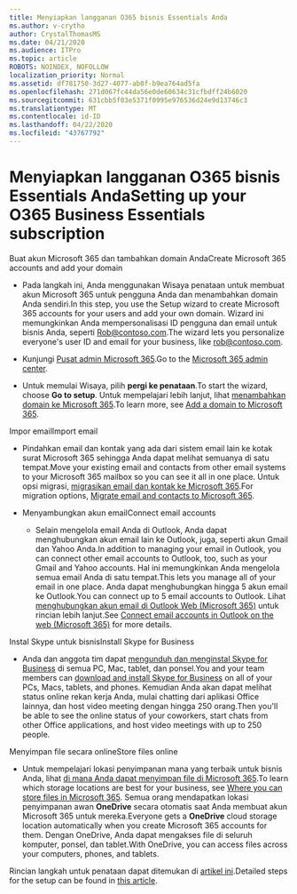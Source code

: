 ```yaml
---
title: Menyiapkan langganan O365 bisnis Essentials Anda
ms.author: v-crytho
author: CrystalThomasMS
ms.date: 04/21/2020
ms.audience: ITPro
ms.topic: article
ROBOTS: NOINDEX, NOFOLLOW
localization_priority: Normal
ms.assetid: df781750-3d27-4077-ab0f-b9ea764ad5fa
ms.openlocfilehash: 271d067fc44da56e0de60634c31cfbdff24b6020
ms.sourcegitcommit: 631cbb5f03e5371f0995e976536d24e9d13746c3
ms.translationtype: MT
ms.contentlocale: id-ID
ms.lasthandoff: 04/22/2020
ms.locfileid: "43767792"
---
```

# <a name="setting-up-your-o365-business-essentials-subscription"></a><span data-ttu-id="77b12-102">Menyiapkan langganan O365 bisnis Essentials Anda</span><span class="sxs-lookup"><span data-stu-id="77b12-102">Setting up your O365 Business Essentials subscription</span></span>

<span data-ttu-id="77b12-103">Buat akun Microsoft 365 dan tambahkan domain Anda</span><span class="sxs-lookup"><span data-stu-id="77b12-103">Create Microsoft 365 accounts and add your domain</span></span>
  
- <span data-ttu-id="77b12-104">Pada langkah ini, Anda menggunakan Wisaya penataan untuk membuat akun Microsoft 365 untuk pengguna Anda dan menambahkan domain Anda sendiri.</span><span class="sxs-lookup"><span data-stu-id="77b12-104">In this step, you use the Setup wizard to create Microsoft 365 accounts for your users and add your own domain.</span></span> <span data-ttu-id="77b12-105">Wizard ini memungkinkan Anda mempersonalisasi ID pengguna dan email untuk bisnis Anda, seperti [Rob@contoso.com](mailto:rob@contoso.com).</span><span class="sxs-lookup"><span data-stu-id="77b12-105">The wizard lets you personalize everyone's user ID and email for your business, like [rob@contoso.com](mailto:rob@contoso.com).</span></span>
    
- <span data-ttu-id="77b12-106">Kunjungi [Pusat admin Microsoft 365](https://login.partner.microsoftonline.cn/).</span><span class="sxs-lookup"><span data-stu-id="77b12-106">Go to the [Microsoft 365 admin center](https://login.partner.microsoftonline.cn/).</span></span>
    
- <span data-ttu-id="77b12-107">Untuk memulai Wisaya, pilih **pergi ke penataan**.</span><span class="sxs-lookup"><span data-stu-id="77b12-107">To start the wizard, choose **Go to setup**.</span></span> <span data-ttu-id="77b12-108">Untuk mempelajari lebih lanjut, lihat [menambahkan domain ke Microsoft 365](https://docs.microsoft.com/office365/admin/setup/add-domain).</span><span class="sxs-lookup"><span data-stu-id="77b12-108">To learn more, see [Add a domain to Microsoft 365](https://docs.microsoft.com/office365/admin/setup/add-domain).</span></span>
    
<span data-ttu-id="77b12-109">Impor email</span><span class="sxs-lookup"><span data-stu-id="77b12-109">Import email</span></span>
  
- <span data-ttu-id="77b12-110">Pindahkan email dan kontak yang ada dari sistem email lain ke kotak surat Microsoft 365 sehingga Anda dapat melihat semuanya di satu tempat.</span><span class="sxs-lookup"><span data-stu-id="77b12-110">Move your existing email and contacts from other email systems to your Microsoft 365 mailbox so you can see it all in one place.</span></span> <span data-ttu-id="77b12-111">Untuk opsi migrasi, [migrasikan email dan kontak ke Microsoft 365](https://docs.microsoft.com/office365/admin/setup/migrate-email-and-contacts-admin).</span><span class="sxs-lookup"><span data-stu-id="77b12-111">For migration options, [Migrate email and contacts to Microsoft 365](https://docs.microsoft.com/office365/admin/setup/migrate-email-and-contacts-admin).</span></span>
    
- <span data-ttu-id="77b12-112">Menyambungkan akun email</span><span class="sxs-lookup"><span data-stu-id="77b12-112">Connect email accounts</span></span>
    
  - <span data-ttu-id="77b12-113">Selain mengelola email Anda di Outlook, Anda dapat menghubungkan akun email lain ke Outlook, juga, seperti akun Gmail dan Yahoo Anda.</span><span class="sxs-lookup"><span data-stu-id="77b12-113">In addition to managing your email in Outlook, you can connect other email accounts to Outlook, too, such as your Gmail and Yahoo accounts.</span></span> <span data-ttu-id="77b12-114">Hal ini memungkinkan Anda mengelola semua email Anda di satu tempat.</span><span class="sxs-lookup"><span data-stu-id="77b12-114">This lets you manage all of your email in one place.</span></span> <span data-ttu-id="77b12-115">Anda dapat menghubungkan hingga 5 akun email ke Outlook.</span><span class="sxs-lookup"><span data-stu-id="77b12-115">You can connect up to 5 email accounts to Outlook.</span></span> <span data-ttu-id="77b12-116">Lihat [menghubungkan akun email di Outlook Web (Microsoft 365)](https://support.office.com/Article/Connect-email-accounts-in-Outlook-on-the-web-Office-365-d7012ff0-924f-4f78-8aca-c3912d886c4d) untuk rincian lebih lanjut.</span><span class="sxs-lookup"><span data-stu-id="77b12-116">See [Connect email accounts in Outlook on the web (Microsoft 365)](https://support.office.com/Article/Connect-email-accounts-in-Outlook-on-the-web-Office-365-d7012ff0-924f-4f78-8aca-c3912d886c4d) for more details.</span></span> 
    
<span data-ttu-id="77b12-117">Instal Skype untuk bisnis</span><span class="sxs-lookup"><span data-stu-id="77b12-117">Install Skype for Business</span></span>
  
- <span data-ttu-id="77b12-118">Anda dan anggota tim dapat [mengunduh dan menginstal Skype for Business](https://support.office.com/Article/download-and-install-Skype-for-Business-8a0d4da8-9d58-44f9-9759-5c8f340cb3fb) di semua PC, Mac, tablet, dan ponsel.</span><span class="sxs-lookup"><span data-stu-id="77b12-118">You and your team members can [download and install Skype for Business](https://support.office.com/Article/download-and-install-Skype-for-Business-8a0d4da8-9d58-44f9-9759-5c8f340cb3fb) on all of your PCs, Macs, tablets, and phones.</span></span> <span data-ttu-id="77b12-119">Kemudian Anda akan dapat melihat status online rekan kerja Anda, mulai chatting dari aplikasi Office lainnya, dan host video meeting dengan hingga 250 orang.</span><span class="sxs-lookup"><span data-stu-id="77b12-119">Then you'll be able to see the online status of your coworkers, start chats from other Office applications, and host video meetings with up to 250 people.</span></span> 
    
<span data-ttu-id="77b12-120">Menyimpan file secara online</span><span class="sxs-lookup"><span data-stu-id="77b12-120">Store files online</span></span>
  
- <span data-ttu-id="77b12-121">Untuk mempelajari lokasi penyimpanan mana yang terbaik untuk bisnis Anda, lihat [di mana Anda dapat menyimpan file di Microsoft 365](https://support.office.com/article/c7c20284-bc94-47f4-9728-d28e9daf0790.aspx).</span><span class="sxs-lookup"><span data-stu-id="77b12-121">To learn which storage locations are best for your business, see [Where you can store files in Microsoft 365](https://support.office.com/article/c7c20284-bc94-47f4-9728-d28e9daf0790.aspx).</span></span> <span data-ttu-id="77b12-122">Semua orang mendapatkan lokasi penyimpanan awan **OneDrive** secara otomatis saat Anda membuat akun Microsoft 365 untuk mereka.</span><span class="sxs-lookup"><span data-stu-id="77b12-122">Everyone gets a **OneDrive** cloud storage location automatically when you create Microsoft 365 accounts for them.</span></span> <span data-ttu-id="77b12-123">Dengan OneDrive, Anda dapat mengakses file di seluruh komputer, ponsel, dan tablet.</span><span class="sxs-lookup"><span data-stu-id="77b12-123">With OneDrive, you can access files across your computers, phones, and tablets.</span></span> 
    
<span data-ttu-id="77b12-124">Rincian langkah untuk penataan dapat ditemukan di [artikel ini](https://docs.microsoft.com/office365/admin/setup/setup).</span><span class="sxs-lookup"><span data-stu-id="77b12-124">Detailed steps for the setup can be found in [this article](https://docs.microsoft.com/office365/admin/setup/setup).</span></span>
  

